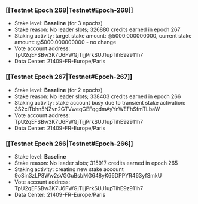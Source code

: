 ### [[Testnet Epoch 268|Testnet#Epoch-268]]
* Stake level: **Baseline** (for 3 epochs)
* Stake reason: No leader slots; 326880 credits earned in epoch 267
* Staking activity: target stake amount: ◎5000.000000000, current stake amount: ◎5000.000000000 - no change
* Vote account address: TpU2qEFSBw3K7U6FWGjTijjPrkSUJ1upTihE9z911h7
* Data Center: 21409-FR-Europe/Paris
### [[Testnet Epoch 267|Testnet#Epoch-267]]
* Stake level: **Baseline** (for 2 epochs)
* Stake reason: No leader slots; 338403 credits earned in epoch 266
* Staking activity: stake account busy due to transient stake activation: 3S2ciTbhn5NZvn2GTVweqGEFqgdmAyYnWEFhSfmTLbaW
* Vote account address: TpU2qEFSBw3K7U6FWGjTijjPrkSUJ1upTihE9z911h7
* Data Center: 21409-FR-Europe/Paris
### [[Testnet Epoch 266|Testnet#Epoch-266]]
* Stake level: **Baseline**
* Stake reason: No leader slots; 315917 credits earned in epoch 265
* Staking activity: creating new stake account 9oSin3zLP8Ww2sVGGuBsbMG648yK66DPPYR463yfSmkU
* Vote account address: TpU2qEFSBw3K7U6FWGjTijjPrkSUJ1upTihE9z911h7
* Data Center: 21409-FR-Europe/Paris